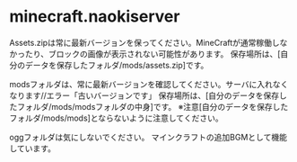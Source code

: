 # minecraft.naokiserver

Assets.zipは常に最新バージョンを保ってください。MineCraftが通常稼働しなかったり、ブロックの画像が表示されない可能性があります。
保存場所は、[自分のデータを保存したフォルダ/mods/assets.zip]です。


modsフォルダは、常に最新バージョンを確認してください。サーバに入れなくなります//エラー「古いバージョンです」
保存場所は、[自分のデータを保存したフォルダ/mods/modsフォルダの中身]です。
※注意[自分のデータを保存したフォルダ/mods/mods]とならないように注意してください。

oggフォルダは気にしないでください。
マインクラフトの追加BGMとして機能しています。
